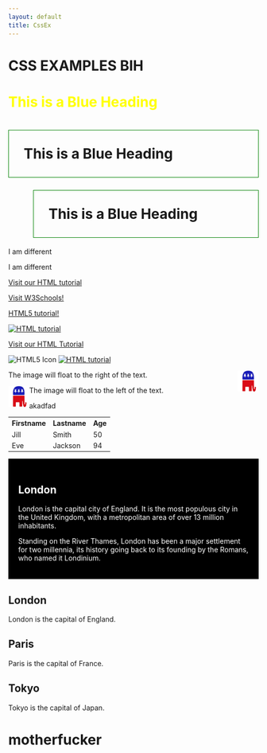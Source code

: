 ```yaml
---
layout: default
title: CssEx
---
```

# CSS EXAMPLES BIH
<h1 style="color:yellow;">This is a Blue Heading</h1>

<!-- CSS modifications can be applied internally by modifying shit in the <style> for example ex:

<!DOCTYPE html>
<html>
<head>
<style>
h1 {
  color: blue;
  font-family: verdana;
  font-size: 300%;
}
p  {
  color: red;
  font-family: courier;
  font-size: 160%;
}
</style>
</head>
<body>

<h1>This is a heading</h1>
<p>This is a paragraph.</p>

</body>
</html>

, externally using style pages ex: 

<!DOCTYPE html>
<html>
<head>
  <link rel="stylesheet" href="styles.css">
</head>
<body>

<h1>This is a heading</h1>
<p>This is a paragraph.</p>

</body>
</html> 

or inline like <h1 style="color:blue;">This is a Blue Heading</h1>
-->
<h1 style="border: 1px solid green; padding: 30px;">This is a Blue Heading</h1>
<!--multiple inline styles-->

<h1 style="border: 1px solid green; padding: 30px; margin-top: 25px; margin-left: 50px;">This is a Blue Heading</h1>

<p id="p01">I am different</p>

<p class="error">I am different</p>
<!-- ex: p.error {
  color: red;
} -->

<!-- HTML LINKS -->

<a href="https://www.w3schools.com/html/">Visit our HTML tutorial</a>

<!-- new window -->
<a href="https://www.w3schools.com/" target="_blank">Visit W3Schools!</a>

<a href="https://www.w3schools.com/html/" target="_top">HTML5 tutorial!</a>

<!--image as link -->
<a href="default.asp">
  <img src="smiley.gif" alt="HTML tutorial" style="width:42px;height:42px;border:0;">
</a>

<!-- Link Title -->
<a href="https://www.w3schools.com/html/" title="Go to W3Schools HTML section">Visit our HTML Tutorial</a>

<img src="/images/html5.gif" alt="HTML5 Icon" style="width:128px;height:160px;">

<!-- Image as a link -->
<a href="default.asp">
  <img src="smiley.gif" alt="HTML tutorial" style="width:42px;height:42px;border:0;">
</a>

<!-- Image Floating -->
<p><img src="elephant.png" alt="Smiley face" style="float:right;width:42px;height:42px;">
The image will float to the right of the text.</p>

<p><img src="elephant.png" alt="Smiley face" style="float:left;width:42px;height:42px;">
The image will float to the left of the text.</p>


<p style="background-image:url('elephat.png');">
	akadfad
</p>

<!-- Table example -->

<table style="width:100%">
  <tr>
    <th>Firstname</th>
    <th>Lastname</th> 
    <th>Age</th>
  </tr>
  <tr>
    <td>Jill</td>
    <td>Smith</td> 
    <td>50</td>
  </tr>
  <tr>
    <td>Eve</td>
    <td>Jackson</td> 
    <td>94</td>
  </tr>
</table>

<!-- Block Examples -->
<div style="background-color:black;color:white;padding:20px;">
  <h2>London</h2>
  <p>London is the capital city of England. It is the most populous city in the United Kingdom, with a metropolitan area of over 13 million inhabitants.</p>
  <p>Standing on the River Thames, London has been a major settlement for two millennia, its history going back to its founding by the Romans, who named it Londinium.</p>
</div> 


<div class="cities">
  <h2>London</h2>
  <p>London is the capital of England.</p>
</div>

<div class="cities">
  <h2>Paris</h2>
  <p>Paris is the capital of France.</p>
</div>

<div class="cities">
  <h2>Tokyo</h2>
  <p>Tokyo is the capital of Japan.</p>
</div>

<h1> motherfucker </h1>









